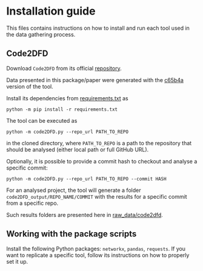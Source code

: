# Installation guide

This files contains instructions on how to install and run each tool used in the data gathering process.

## Code2DFD

Download `Code2DFD` from its official [repository](https://github.com/tuhh-softsec/code2DFD).

Data presented in this package/paper were generated with the [c65b4a](https://github.com/tuhh-softsec/code2DFD/tree/c65b4a081ed2ca1618319e5dabf9ecf590988059) version of the tool.

Install its dependencies from [requirements.txt](https://github.com/tuhh-softsec/code2DFD/blob/c65b4a081ed2ca1618319e5dabf9ecf590988059/requirements.txt) as 

```
python -m pip install -r requirements.txt
```

The tool can be executed as 

```
python -m code2DFD.py --repo_url PATH_TO_REPO
```

in the cloned directory, where `PATH_TO_REPO` is a path to the repository that should be analysed (either local path or full GitHub URL).

Optionally, it is possible to provide a commit hash to checkout and analyse a specific commit:

```
python -m code2DFD.py --repo_url PATH_TO_REPO --commit HASH
```

For an analysed project, the tool will generate a folder `code2DFD_output/REPO_NAME/COMMIT` with the results for a specific commit from a specific repo.

Such results folders are presented here in [raw_data/code2dfd](raw_data/code2dfd).

## Working with the package scripts
Install the following Python packages: `networkx`, `pandas`, `requests`.
If you want to replicate a specific tool, follow its instructions on how to properly set it up.

